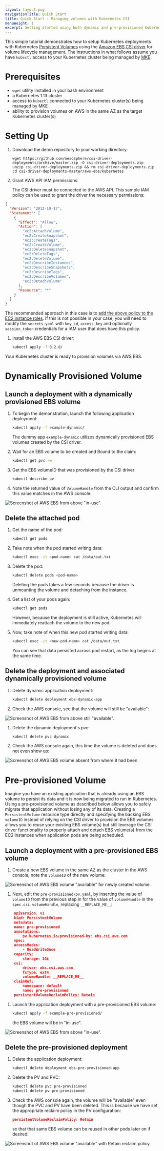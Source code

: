 ```yaml
---
layout: layout.pug
navigationTitle: Quick Start
title: Quick Start - Managing volumes with Kubernetes CSI
menuWeight: 1
excerpt: Getting started using both dynamic and pre-provisioned Kubernetes volumes
---
```


This simple tutorial demonstrates how to setup Kubernetes deployments with Kubernetes [Persistent Volumes](https://kubernetes.io/docs/concepts/storage/persistent-volumes/) using the [Amazon EBS CSI driver](https://kubernetes.io/docs/concepts/storage/dynamic-provisioning/) for volume lifecycle management.
The instructions in what follows assume you have `kubectl` access to your Kubernetes cluster being managed by [MKE](/mesosphere/dcos/services/kubernetes/2.3.3-1.14.3/overview/).

# Prerequisites

- `wget` utility installed in your bash environment
- a Kubernetes 1.13 cluster
- access to `kubectl` connected to your Kubernetes cluster(s) being managed by MKE
- ability to provision volumes on AWS in the same AZ as the target Kubernetes cluster(s)

# Setting Up

1. Download the demo repository to your working directory:

    ```
    wget https://github.com/mesosphere/csi-driver-deployments/archive/master.zip -O csi-driver-deployments.zip
    unzip csi-driver-deployments.zip && rm csi-driver-deployments.zip
    cd csi-driver-deployments-master/aws-ebs/kubernetes
    ```

1. Grant AWS API IAM permissions:

    The CSI driver must be connected to the AWS API. This sample IAM policy can be used to grant the driver the necessary permissions:

<!-- following json asset taken from public repo: https://github.com/mesosphere/csi-driver-deployments/tree/master/aws-ebs/kubernetes -->

```json
{
  "Version": "2012-10-17",
  "Statement": [
    {
      "Effect": "Allow",
      "Action": [
        "ec2:AttachVolume",
        "ec2:CreateSnapshot",
        "ec2:CreateTags",
        "ec2:CreateVolume",
        "ec2:DeleteSnapshot",
        "ec2:DeleteTags",
        "ec2:DeleteVolume",
        "ec2:DescribeInstances",
        "ec2:DescribeSnapshots",
        "ec2:DescribeTags",
        "ec2:DescribeVolumes",
        "ec2:DetachVolume"
      ],
      "Resource": "*"
    }
  ]
}
```

The recommended approach in this case is to [add the above policy to the EC2 instance roles](https://docs.aws.amazon.com/AWSEC2/latest/UserGuide/iam-roles-for-amazon-ec2.html). If this is not possible in your case, you will need to modify the `secrets.yaml` with `key_id`, `access_key` and optionally `session_token` credentials for a IAM user that does have this policy.


1. Install the AWS EBS CSI driver:


    ```bash
    kubectl apply -f 0.2.0/
    ```

Your Kubernetes cluster is ready to provision volumes via AWS EBS.

# Dynamically Provisioned Volume

## Launch a deployment with a dynamically provisioned EBS volume

1. To begin the demonstration, launch the following application deployment:

    ```bash
    kubectl apply -f example-dynamic/
    ```

    The dummy app `example-dynamic` utilizes dynamically provisioned EBS volumes created by the CSI driver.

1. Wait for an EBS volume to be created and Bound to the claim:

    ```bash
    kubectl get pvc -w
    ```

1. Get the EBS volumeID that was provisioned by the CSI driver:

    ```bash
    kubectl describe pv
    ```

1. Note the returned value of `VolumeHandle` from the CLI output and confirm this value matches in the AWS console:

![Screenshot of AWS EBS from above "in-use".](/mesosphere/dcos/services/kubernetes/2.3.3-1.14.3/img/ebs-in-use.png)

## Delete the attached pod

1. Get the name of the pod:

    ```bash
    kubectl get pods
    ```

1. Take note when the pod started writing data:

    ```bash
    kubectl exec -it <pod-name> cat /data/out.txt
    ```

1. Delete the pod:

    ```bash
    kubectl delete pods <pod-name>
    ```

    Deleting the pods takes a few seconds because the driver is unmounting the volume and detaching from the instance.

1. Get a list of your pods again:

    ```bash
    kubectl get pods
    ```

    However, because the deployment is still active, Kubernetes will immediately reattach the volume to the new pod.

1. Now, take note of when this new pod started writing data:

    ```bash
    kubectl exec -it <new-pod-name> cat /data/out.txt
    ```
    You can see that data persisted across pod restart, as the log begins at the same time.

## Delete the deployment and associated dynamically provisioned volume

1. Delete dynamic application deployment:

    ```bash
    kubectl delete deployment ebs-dynamic-app
    ```

1. Check the AWS console, see that the volume will still be "available":

![Screenshot of AWS EBS from above still "available".](/mesosphere/dcos/services/kubernetes/2.3.3-1.14.3/img/ebs-available.png)

1. Delete the dynamic deployment's pvc:

    ```bash
    kubectl delete pvc dynamic
    ```
1. Check the AWS console again, this time the volume is deleted and does not even show up:

![Screenshot of AWS EBS volume absent from where it had been.](/mesosphere/dcos/services/kubernetes/2.3.3-1.14.3/img/ebs-missing.png)

# Pre-provisioned Volume

Imagine you have an existing application that is already using an EBS volume to persist its data and it is now being migrated to run in Kubernetes.
Using a pre-provisioned volume as described below allows you to safely migrate that application without losing any of its data.
Creating a `PersistentVolume` resource type directly and specifying the backing EBS `volumeID` instead of relying on the CSI driver to provision the EBS volumes allows you to reuse your existing EBS volume(s) but still leverage the CSI driver functionality to properly attach and detach EBS volume(s) from the EC2 instances when application pods are being scheduled.

## Launch a deployment with a pre-provisioned EBS volume

1. Create a new EBS volume in the same AZ as the cluster in the AWS console, note the `volumeID` of the new volume:

![Screenshot of AWS EBS volume "available" for newly created volume.](/mesosphere/dcos/services/kubernetes/2.3.3-1.14.3/img/ebs-pre-provisioned-created.png)

1. Next, edit the `pre-provisioned/pv.yaml`, by inserting the value of `volumeID` from the previous step in for the value of `volumeHandle` in the `spec.csi.volumeHandle`, replacing `__REPLACE_ME__`:

```json
    apiVersion: v1
    kind: PersistentVolume
    metadata:
    name: pre-provisioned
    annotations:
        pv.kubernetes.io/provisioned-by: ebs.csi.aws.com
    spec:
    accessModes:
        - ReadWriteOnce
    capacity:
        storage: 1Gi
    csi:
        driver: ebs.csi.aws.com
        fsType: ext4
        volumeHandle: __REPLACE_ME__
    claimRef:
        namespace: default
        name: pre-provisioned
    persistentVolumeReclaimPolicy: Retain
```

1. Launch the application deployment with a pre-provisioned EBS volume:

    ```bash
    kubectl apply -f example-pre-provisioned/
    ```

    the EBS volume will be in "in-use".

![Screenshot of AWS EBS from above "in-use".](/mesosphere/dcos/services/kubernetes/2.3.3-1.14.3/img/ebs-pre-provisioned-in-use.png)

## Delete the pre-provisioned deployment

1. Delete the application deployment:

    ```bash
    kubectl delete deployment ebs-pre-provisioned-app
    ```

1. Delete the PV and PVC:

    ```bash
    kubectl delete pvc pre-provisioned
    kubectl delete pv pre-provisioned
    ```

1. Check the AWS console again, the volume will be "available" even though the PVC and PV have been deleted. This is because we have set the appropriate reclaim policy in the PV configuration:

    ```json
    persistentVolumeReclaimPolicy: Retain
    ```

    so that that same EBS volume can be reused in other pods later on if desired.

![Screenshot of AWS EBS volume "available" with Retain reclaim policy.](/mesosphere/dcos/services/kubernetes/2.3.3-1.14.3/img/ebs-pre-provisioned-available-retain.png)
